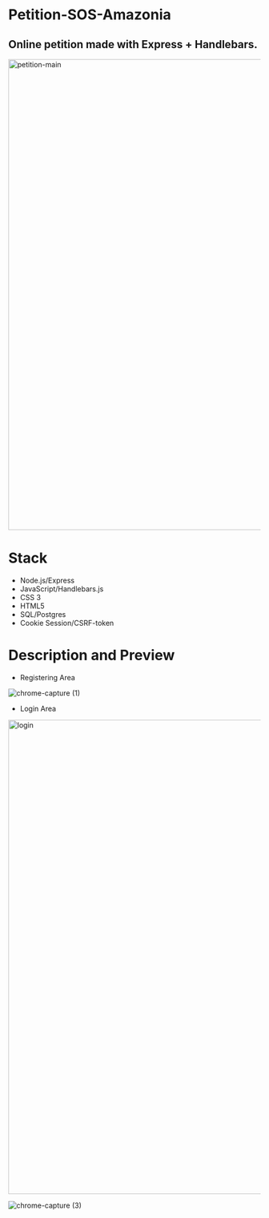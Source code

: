 # Petition-SOS-Amazonia
## Online petition made with Express + Handlebars. 
<img width="940" alt="petition-main" src="https://user-images.githubusercontent.com/50359290/67025162-dc05aa00-f105-11e9-8280-e673fd353feb.PNG">

# Stack 

- Node.js/Express
- JavaScript/Handlebars.js
- CSS 3
- HTML5
- SQL/Postgres
- Cookie Session/CSRF-token

# Description and Preview

- Registering Area

![chrome-capture (1)](https://user-images.githubusercontent.com/50359290/67029855-6baf5680-f10e-11e9-8ee9-556eaac59628.gif)

- Login Area

<img width="947" alt="login" src="https://user-images.githubusercontent.com/50359290/67030664-28ee7e00-f110-11e9-8929-4702eede91e3.PNG">

![chrome-capture (3)](https://user-images.githubusercontent.com/50359290/67030528-e167f200-f10f-11e9-8f3d-1508f04bcd1d.gif)

